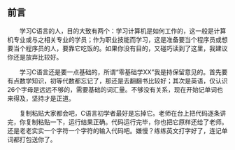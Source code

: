 ## 前言
&emsp;&emsp;学习C语言的人，目的大致有两个：学习计算机是如何工作的，这一般是计算机专业或与之相关专业的学员；作为职业技能而学习，这是准备要当个程序员或想要当个程序员的人，要靠它吃饭的。如果你没有目的，又碰巧读到了这里，我建议你还是放弃比较好。

&emsp;&emsp;学习C语言还是要一点基础的，所谓“零基础学XX”我是持保留意见的。首先要有点数学知识，初等代数都忘记了，那还是去翻翻书比较好；其次是英语，仅认识26个字母是远远不够的，需要基础的词汇量。不够没有关系，现在开始记单词也来得及，坚持才是正道。

&emsp;&emsp;复制粘贴大家都会吧，C语言初学者最好是忘掉它。老师在台上把代码逐条讲完，你复制粘贴一下，运行结果正确。代码运行完毕，你也把它原样还给了老师。还是老老实实一个字符一个字符的输入代码吧。嫌慢？练练英文打字好了，连记单词都打包送你了。
